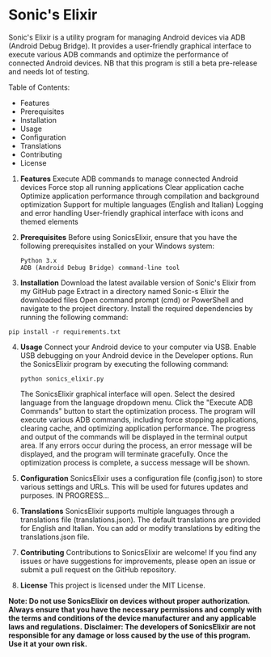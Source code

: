 # Sonic's Elixir

Sonic's Elixir is a utility program for managing Android devices via ADB (Android Debug Bridge). It provides a user-friendly graphical interface to execute various ADB commands and optimize the performance of connected Android devices. 
NB that this program is still a beta pre-release and needs lot of testing.

Table of Contents:  
* Features
* Prerequisites
* Installation
* Usage
* Configuration
* Translations
* Contributing
* License

1. **Features**
   Execute ADB commands to manage connected Android devices
   Force stop all running applications
   Clear application cache
   Optimize application performance through compilation and background optimization
   Support for multiple languages (English and Italian)
   Logging and error handling
   User-friendly graphical interface with icons and themed elements

2. **Prerequisites**
   Before using SonicsElixir, ensure that you have the following prerequisites installed on your Windows system:

    ```
    Python 3.x
    ADB (Android Debug Bridge) command-line tool
    ```

3. **Installation**
   Download the latest available version of Sonic's Elixir from my GitHub page
   Extract in a directory named Sonic-s Elixir the downloaded files
   Open command prompt (cmd) or PowerShell and navigate to the project directory.
   Install the required dependencies by running the following command:

```
pip install -r requirements.txt
```

4. **Usage**
   Connect your Android device to your computer via USB.
   Enable USB debugging on your Android device in the Developer options.
   Run the SonicsElixir program by executing the following command:

   ```
   python sonics_elixir.py
   ```
   The SonicsElixir graphical interface will open.
   Select the desired language from the language dropdown menu.
   Click the "Execute ADB Commands" button to start the optimization process.
   The program will execute various ADB commands, including force stopping applications, clearing cache, and optimizing application performance.
   The progress and output of the commands will be displayed in the terminal output area.
   If any errors occur during the process, an error message will be displayed, and the program will terminate gracefully.
   Once the optimization process is complete, a success message will be shown.

5. **Configuration**
   SonicsElixir uses a configuration file (config.json) to store various settings and URLs. This will be used for futures updates and purposes.
   IN PROGRESS...

6. **Translations**
   SonicsElixir supports multiple languages through a translations file (translations.json). The default translations are provided for English and Italian. You can add or modify translations by editing the translations.json file.

7. **Contributing**
   Contributions to SonicsElixir are welcome! If you find any issues or have suggestions for improvements, please open an issue or submit a pull request on the GitHub repository.

8. **License**
   This project is licensed under the MIT License.

**Note: Do not use SonicsElixir on devices without proper authorization. Always ensure that you have the necessary permissions and comply with the terms and conditions of the device manufacturer and any applicable laws and regulations.**
**Disclaimer: The developers of SonicsElixir are not responsible for any damage or loss caused by the use of this program. Use it at your own risk.**
